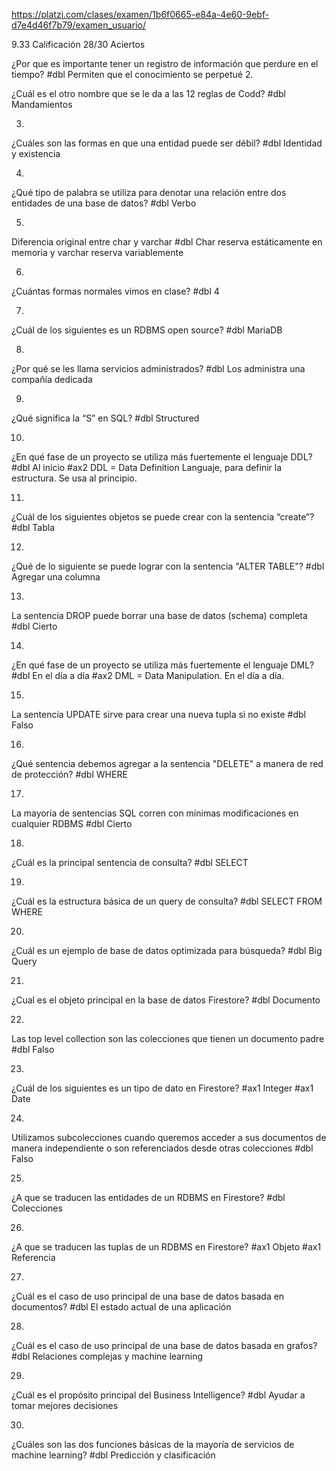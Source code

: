 https://platzi.com/clases/examen/1b6f0665-e84a-4e60-9ebf-d7e4d46f7b79/examen_usuario/

9.33 Calificación
28/30 Aciertos


¿Por que es importante tener un registro de información que perdure en el tiempo?
#dbl Permiten que el conocimiento se perpetué
2.

¿Cuál es el otro nombre que se le da a las 12 reglas de Codd?
#dbl Mandamientos

3.
¿Cuáles son las formas en que una entidad puede ser débil?
#dbl Identidad y existencia

4.
¿Qué tipo de palabra se utiliza para denotar una relación entre dos entidades de una base de datos?
#dbl Verbo

5.
Diferencia original entre char y varchar
#dbl Char reserva estáticamente en memoria y varchar reserva variablemente

6.
¿Cuántas formas normales vimos en clase?
#dbl 4

7.
¿Cuál de los siguientes es un RDBMS open source?
#dbl MariaDB

8.
¿Por qué se les llama servicios administrados?
#dbl Los administra una compañía dedicada

9.
¿Qué significa la “S” en SQL?
#dbl Structured

10.
¿En qué fase de un proyecto se utiliza más fuertemente el lenguaje DDL?
#dbl Al inicio
#ax2 DDL = Data Definition Languaje, para definir la estructura. Se usa al principio.

11.
¿Cuál de los siguientes objetos se puede crear con la sentencia “create”?
#dbl Tabla

12.
¿Qué de lo siguiente se puede lograr con la sentencia "ALTER TABLE"?
#dbl Agregar una columna

13.
La sentencia DROP puede borrar una base de datos (schema) completa
#dbl Cierto

14.
¿En qué fase de un proyecto se utiliza más fuertemente el lenguaje DML?
#dbl En el día a día
#ax2 DML = Data Manipulation. En el día a día.

15.
La sentencia UPDATE sirve para crear una nueva tupla si no existe
#dbl Falso

16.
¿Qué sentencia debemos agregar a la sentencia "DELETE" a manera de red de protección?
#dbl WHERE

17.
La mayoría de sentencias SQL corren con mínimas modificaciones en cualquier RDBMS
#dbl Cierto

18.
¿Cuál es la principal sentencia de consulta?
#dbl SELECT

19.
¿Cuál es la estructura básica de un query de consulta?
#dbl SELECT FROM WHERE

20.
¿Cuál es un ejemplo de base de datos optimizada para búsqueda?
#dbl Big Query

21.
¿Cual es el objeto principal en la base de datos Firestore?
#dbl Documento

22.
Las top level collection son las colecciones que tienen un documento padre
#dbl Falso

23.
¿Cuál de los siguientes es un tipo de dato en Firestore?
#ax1 Integer
#ax1 Date

24.
Utilizamos subcolecciones cuando queremos acceder a sus documentos de manera independiente o son referenciados desde otras colecciones
#dbl Falso

25.
¿A que se traducen las entidades de un RDBMS en Firestore?
#dbl Colecciones

26.
¿A que se traducen las tuplas de un RDBMS en Firestore?
#ax1 Objeto
#ax1 Referencia

27.
¿Cuál es el caso de uso principal de una base de datos basada en documentos?
#dbl El estado actual de una aplicación

28.
¿Cuál es el caso de uso principal de una base de datos basada en grafos?
#dbl Relaciones complejas y machine learning

29.
¿Cuál es el propósito principal del Business Intelligence?
#dbl Ayudar a tomar mejores decisiones

30.
¿Cuáles son las dos funciones básicas de la mayoría de servicios de machine learning?
#dbl Predicción y clasificación
